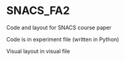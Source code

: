 # SNACS_FA2

Code and layout for SNACS course paper

Code is in experiment file (written in Python)

Visual layout in visual file
